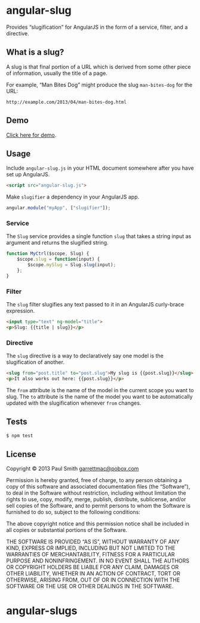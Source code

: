 # angular-slug

Provides “slugification” for AngularJS in the form of a service, filter, and
a directive.

## What is a slug?

A slug is that final portion of a URL which is derived from some other piece of
information, usually the title of a page.

For example, “Man Bites Dog” might produce the slug `man-bites-dog` for the URL:

`http://example.com/2013/04/man-bites-dog.html`

## Demo

[Click here for demo](http://garrettmac.github.io/angular-slug/).

## Usage

Include `angular-slug.js` in your HTML document somewhere after you have set
up AngularJS.

```html
<script src="angular-slug.js">
```

Make `slugifier` a dependency in your AngularJS app.

```js
angular.module("myApp", ["slugifier"]);
```

### Service

The `Slug` service provides a single function `slug` that takes a string
input as argument and returns the slugified string.

```js
function MyCtrl($scope, Slug) {
    $scope.slug = function(input) {
        $scope.mySlug = Slug.slug(input);
    };
}
```

### Filter

The `slug` filter slugifies any text passed to it in an AngularJS curly-brace
expression.

```html
<input type="text" ng-model="title">
<p>Slug: {{title | slug}}</p>
```

### Directive

The `slug` directive is a way to declaratively say one model is the
slugification of another.

```html
<slug from="post.title" to="post.slug">My slug is {{post.slug}}</slug>
<p>It also works out here: {{post.slug}}</p>
```

The `from` attribute is the name of the model in the current scope you want to
slug. The `to` attribute is the name of the model you want to be
automatically updated with the slugification whenever `from` changes.

## Tests

```bash
$ npm test
```

## License

Copyright © 2013 Paul Smith <garrettmac@pobox.com>

Permission is hereby granted, free of charge, to any person obtaining a copy
of this software and associated documentation files (the “Software”), to deal
in the Software without restriction, including without limitation the rights
to use, copy, modify, merge, publish, distribute, sublicense, and/or sell
copies of the Software, and to permit persons to whom the Software is
furnished to do so, subject to the following conditions:

The above copyright notice and this permission notice shall be included in all
copies or substantial portions of the Software.

THE SOFTWARE IS PROVIDED “AS IS”, WITHOUT WARRANTY OF ANY KIND, EXPRESS OR
IMPLIED, INCLUDING BUT NOT LIMITED TO THE WARRANTIES OF MERCHANTABILITY,
FITNESS FOR A PARTICULAR PURPOSE AND NONINFRINGEMENT. IN NO EVENT SHALL THE
AUTHORS OR COPYRIGHT HOLDERS BE LIABLE FOR ANY CLAIM, DAMAGES OR OTHER
LIABILITY, WHETHER IN AN ACTION OF CONTRACT, TORT OR OTHERWISE, ARISING FROM,
OUT OF OR IN CONNECTION WITH THE SOFTWARE OR THE USE OR OTHER DEALINGS IN THE
SOFTWARE.
# angular-slugs
